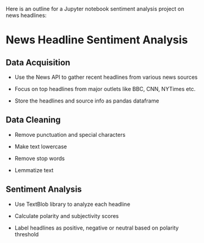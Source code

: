 Here is an outline for a Jupyter notebook sentiment analysis project on news headlines:

# News Headline Sentiment Analysis

## Data Acquisition

- Use the News API to gather recent headlines from various news sources

- Focus on top headlines from major outlets like BBC, CNN, NYTimes etc. 

- Store the headlines and source info as pandas dataframe

## Data Cleaning

- Remove punctuation and special characters

- Make text lowercase

- Remove stop words

- Lemmatize text

## Sentiment Analysis 

- Use TextBlob library to analyze each headline

- Calculate polarity and subjectivity scores

- Label headlines as positive, negative or neutral based on polarity threshold

